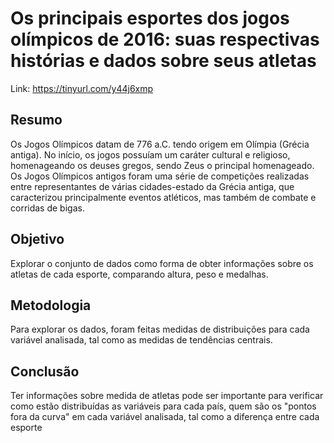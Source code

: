 # Os principais esportes dos jogos olímpicos de 2016: suas respectivas histórias e dados sobre seus atletas

Link: https://tinyurl.com/y44j6xmp

## Resumo
Os Jogos Olímpicos datam de 776 a.C. tendo origem em Olímpia (Grécia antiga). No início, os jogos possuíam um caráter cultural e religioso, homenageando os deuses gregos, sendo Zeus o principal homenageado.
Os Jogos Olímpicos antigos foram uma série de competições realizadas entre representantes de várias cidades-estado da Grécia antiga, que caracterizou principalmente eventos atléticos, mas também de combate e corridas de bigas.

## Objetivo
Explorar o conjunto de dados como forma de obter informações sobre os atletas de cada esporte, comparando altura, peso e medalhas.

## Metodologia
Para explorar os dados, foram feitas medidas de distribuições para cada variável analisada, tal como as medidas de tendências centrais.

## Conclusão
Ter informações sobre medida de atletas pode ser importante para verificar como estão distribuídas as variáveis para cada país, quem são os "pontos fora da curva" em cada variável analisada, tal como a diferença entre cada esporte

